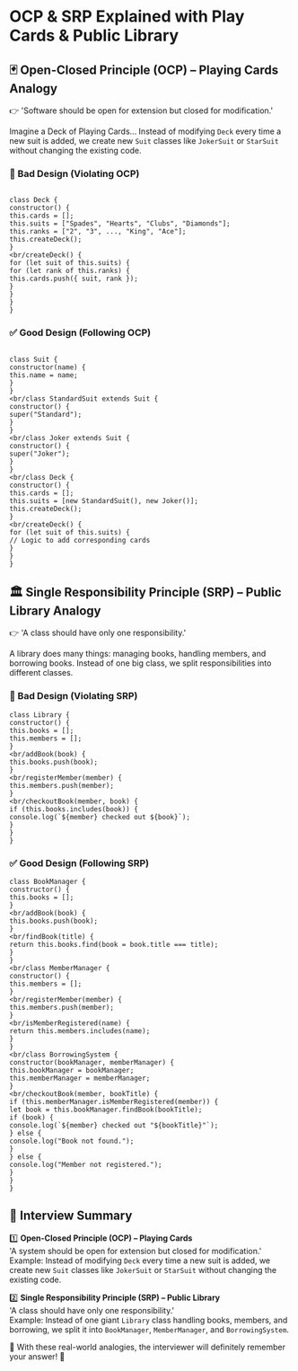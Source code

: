 # OCP & SRP Explained with Play Cards & Public Library

## 🃏 Open-Closed Principle (OCP) – Playing Cards Analogy

👉 'Software should be open for extension but closed for modification.'

Imagine a Deck of Playing Cards... Instead of modifying `Deck` every time a new suit is added, we create new `Suit` classes like `JokerSuit` or `StarSuit` without changing the existing code.

### 🚫 Bad Design (Violating OCP)
```

class Deck {  
constructor() {  
this.cards = [];  
this.suits = ["Spades", "Hearts", "Clubs", "Diamonds"];  
this.ranks = ["2", "3", ..., "King", "Ace"];  
this.createDeck();  
}  
<br/createDeck() {  
for (let suit of this.suits) {  
for (let rank of this.ranks) {  
this.cards.push({ suit, rank });  
}  
}  
}  
}  
```
### ✅ Good Design (Following OCP)
```

class Suit {  
constructor(name) {  
this.name = name;  
}  
}  
<br/class StandardSuit extends Suit {  
constructor() {  
super("Standard");  
}  
}  
<br/class Joker extends Suit {  
constructor() {  
super("Joker");  
}  
}  
<br/class Deck {  
constructor() {  
this.cards = [];  
this.suits = [new StandardSuit(), new Joker()];  
this.createDeck();  
}  
<br/createDeck() {  
for (let suit of this.suits) {  
// Logic to add corresponding cards  
}  
}  
}  
```
## 🏛️ Single Responsibility Principle (SRP) – Public Library Analogy

👉 'A class should have only one responsibility.'

A library does many things: managing books, handling members, and borrowing books. Instead of one big class, we split responsibilities into different classes.

### 🚫 Bad Design (Violating SRP)
```
class Library {  
constructor() {  
this.books = [];  
this.members = [];  
}  
<br/addBook(book) {  
this.books.push(book);  
}  
<br/registerMember(member) {  
this.members.push(member);  
}  
<br/checkoutBook(member, book) {  
if (this.books.includes(book)) {  
console.log(`${member} checked out ${book}`);  
}  
}  
} 
```
### ✅ Good Design (Following SRP)
```
class BookManager {  
constructor() {  
this.books = [];  
}  
<br/addBook(book) {  
this.books.push(book);  
}  
<br/findBook(title) {  
return this.books.find(book = book.title === title);  
}  
}  
<br/class MemberManager {  
constructor() {  
this.members = [];  
}  
<br/registerMember(member) {  
this.members.push(member);  
}  
<br/isMemberRegistered(name) {  
return this.members.includes(name);  
}  
}  
<br/class BorrowingSystem {  
constructor(bookManager, memberManager) {  
this.bookManager = bookManager;  
this.memberManager = memberManager;  
}  
<br/checkoutBook(member, bookTitle) {  
if (this.memberManager.isMemberRegistered(member)) {  
let book = this.bookManager.findBook(bookTitle);  
if (book) {  
console.log(`${member} checked out "${bookTitle}"`);  
} else {  
console.log("Book not found.");  
}  
} else {  
console.log("Member not registered.");  
}  
}  
}  
```
## 🔑 Interview Summary

1️⃣ **Open-Closed Principle (OCP) – Playing Cards**  
 'A system should be open for extension but closed for modification.'  
 Example: Instead of modifying `Deck` every time a new suit is added, we create new `Suit` classes like `JokerSuit` or `StarSuit` without changing the existing code.  

2️⃣ **Single Responsibility Principle (SRP) – Public Library**  
 'A class should have only one responsibility.'  
 Example: Instead of one giant `Library` class handling books, members, and borrowing, we split it into `BookManager`, `MemberManager`, and `BorrowingSystem`.  

🚀 With these real-world analogies, the interviewer will definitely remember your answer! 🎯

